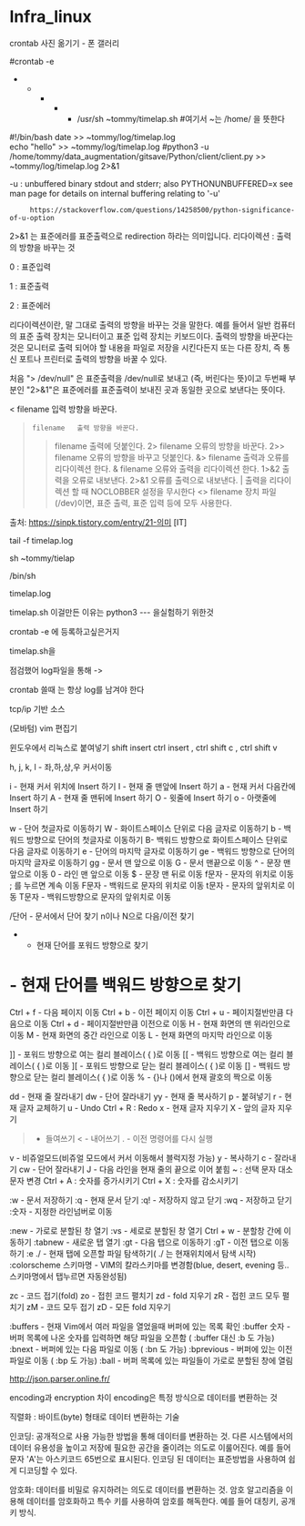 # Infra_linux

crontab 사진 옮기기 - 폰 갤러리


#crontab -e
* * * * * /usr/sh ~tommy/timelap.sh
#여기서 ~는 /home/ 을 뜻한다


#!/bin/bash
date >> ~tommy/log/timelap.log   
echo "hello" >> ~tommy/log/timelap.log
#python3 -u /home/tommy/data_augmentation/gitsave/Python/client/client.py >> ~tommy/log/timelap.log 2>&1

-u     : unbuffered binary stdout and stderr; also PYTHONUNBUFFERED=x
         see man page for details on internal buffering relating to '-u'
         
         https://stackoverflow.com/questions/14258500/python-significance-of-u-option

2>&1 는 표준에러를 표준출력으로 redirection 하라는 의미입니다.
리다이렉션 : 출력의 방향을 바꾸는 것

0 : 표준입력

1 : 표준출력

2 : 표준에러

리다이렉션이란,
말 그대로 출력의 방향을 바꾸는 것을 말한다. 예를 들어서 일반 컴퓨터의 표준 출력 장치는 모니터이고 표준 입력 장치는 키보드이다. 출력의 방향을 바꾼다는 것은 모니터로 출력 되어야 할 내용을 파일로 저장을 시킨다든지 또는 다른 장치, 즉 통신 포트나 프린터로 출력의 방향을 바꿀 수 있다.




처음 "> /dev/null" 은 표준출력을 /dev/null로 보내고 (즉, 버린다는 뜻)이고 두번째 부분인 "2>&1"은 표준에러를 표준출력이 보내진 곳과 동일한 곳으로 보낸다는 뜻이다.


<     filename   입력 방향을 바꾼다.
>     filename   출력 방향을 바꾼다.
>>   filename   출력에 덧붙인다.
2>   filename   오류의 방향을 바꾼다.
2>> filename   오류의 방향을 바꾸고 덧붙인다.
&>  filename   출력과 오류를 리다이렉션 한다.
>&  filename   오류와 출력을 리다이렉션 한다.
1>&2             출력을 오류로 내보낸다.
2>&1             오류를 출력으로 내보낸다.
>|                출력을 리다이렉션 할 때 NOCLOBBER 설정을 무시한다
<>  filename  장치 파일(/dev)이면, 표준 출력, 표준 입력 등에 모두 사용한다.


출처: https://sinpk.tistory.com/entry/21-의미 [IT]


tail -f timelap.log

sh ~tommy/tielap

/bin/sh



timelap.log

timelap.sh
이걸만든 이유는  python3 --- 을실험하기 위한것

crontab -e 에 등록하고싶은거지

timelap.sh을


점검했어 log파일을 통해 ->

crontab 쓸때 는 항상 log를 남겨야 한다

 

tcp/ip 기반 소스


(모바텀) vim 편집기 

윈도우에서 리눅스로 붙여넣기 shift insert
ctrl insert , ctrl shift c , ctrl shift v

h, j, k, l - 좌,하,상,우 커서이동

i - 현재 커서 위치에 Insert 하기
I - 현재 줄 맨앞에 Insert 하기
a - 현재 커서 다음칸에 Insert 하기
A - 현재 줄 맨뒤에 Insert 하기
O - 윗줄에 Insert 하기
o - 아랫줄에 Insert 하기

w - 단어 첫글자로 이동하기
W - 화이트스페이스 단위로 다음 글자로 이동하기
b - 백워드 방향으로 단어의 첫글자로 이동하기
B- 백워드 방향으로 화이트스페이스 단위로 다음 글자로 이동하기
e - 단어의 마지막 글자로 이동하기
ge - 백워드 방향으로 단어의 마지막 글자로 이동하기
gg - 문서 맨 앞으로 이동
G - 문서 맨끝으로 이동
^ - 문장 맨 앞으로 이동
0 - 라인 맨 앞으로 이동
$ - 문장 맨 뒤로 이동
f문자 - 문자의 위치로 이동 ; 를 누르면 계속 이동
F문자 - 백워드로 문자의 위치로 이동
t문자 - 문자의 앞위치로 이동
T문자 - 백워드방향으로 문자의 앞위치로 이동

/단어 - 문서에서 단어 찾기 n이나 N으로 다음/이전 찾기
* - 현재 단어를 포워드 방향으로 찾기
# - 현재 단어를 백워드 방향으로 찾기

Ctrl + f - 다음 페이지 이동
Ctrl + b - 이전 페이지 이동
Ctrl + u - 페이지절반만큼 다음으로 이동
Ctrl + d - 페이지절반만큼 이전으로 이동
H - 현재 화면의 맨 위라인으로 이동
M - 현재 화면의 중간 라인으로 이동
L - 현재 화면의 마지막 라인으로 이동

]] - 포워드 방향으로 여는 컬리 블레이스( { )로 이동
[[ - 백워드 방향으로 여는 컬리 블레이스( { )로 이동
][ - 포워드 방향으로 닫는 컬리 블레이스( { )로 이동
[] - 백워드 방향으로 닫는 컬리 블레이스( { )로 이동
% - {}나 ()에서 현재 괄호의 짝으로 이동

dd - 현재 줄 잘라내기
dw - 단어 잘라내기
yy - 현재 줄 복사하기
p - 붙혀넣기
r - 현재 글자 교체하기
u - Undo
Ctrl + R : Redo
x - 현재 글자 지우기
X - 앞의 글자 지우기
> - 들여쓰기
< - 내어쓰기
. - 이전 명령어를 다시 실행

v - 비쥬얼모드(비쥬얼 모드에서 커서 이동해서 블럭지정 가능)
y - 복사하기
c - 잘라내기
cw - 단어 잘라내기
J - 다음 라인을 현재 줄의 끝으로 이어 붙힘
~ : 선택 문자 대소문자 변경
Ctrl + A : 숫자를 증가시키기
Ctrl + X : 숫자를 감소시키기

:w - 문서 저장하기
:q - 현재 문서 닫기
:q! - 저장하지 않고 닫기
:wq - 저장하고 닫기
:숫자 - 지정한 라인넘버로 이동

:new - 가로로 분할된 창 열기
:vs - 세로로 분할된 창 열기
Ctrl + w - 분할창 간에 이동하기
:tabnew - 새로운 탭 열기
:gt - 다음 탭으로 이동하기
:gT - 이전 탭으로 이동하기
:e ./ - 현재 탭에 오픈할 파일 탐색하기( ./ 는 현재위치에서 탐색 시작)
:colorscheme 스키마명 - VIM의 칼라스키마를 변경함(blue, desert, evening 등.. 스키마명에서 탭누르면 자동완성됨)

zc - 코드 접기(fold)
zo - 접힌 코드 펼치기
zd - fold 지우기
zR - 접힌 코드 모두 펼치기
zM - 코드 모두 접기
zD - 모든 fold 지우기

:buffers - 현재 Vim에서 여러 파일을 열었을때 버퍼에 있는 목록 확인
:buffer 숫자 - 버퍼 목록에 나온 숫자를 입력하면 해당 파일을 오픈함 ( :buffer 대신 :b 도 가능)
:bnext - 버퍼에 있는 다음 파일로 이동 ( :bn 도 가능)
:bprevious - 버퍼에 있는 이전 파일로 이동 ( :bp 도 가능)
:ball - 버퍼 목록에 있는 파일들이 가로로 분할된 창에 열림


http://json.parser.online.fr/


encoding과 encryption 차이
encoding은 특정 방식으로 데이터를 변환하는 것


직렬화 : 바이트(byte) 형태로 데이터 변환하는 기술

인코딩: 공개적으로 사용 가능한 방법을 통해 데이터를 변환하는 것. 다른 시스템에서의 데이터 유용성을 높이고 저장에 필요한 공간을 줄이려는 의도로 이룰어진다. 예를 들어 문자 'A'는 아스키코드 65번으로 표시된다. 인코딩 된 데이터는 표준방법을 사용하여 쉽게 디코딩할 수 있다.

 

암호화: 데이터를 비밀로 유지하려는 의도로 데이터를 변환하는 것. 암호 알고리즘을 이용해 데이터를 암호화하고 특수 키를 사용하여 암호를 해독한다. 예를 들어 대칭키, 공개키 방식.
